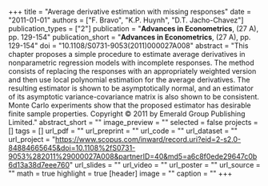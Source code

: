 +++
title = "Average derivative estimation with missing responses"
date = "2011-01-01"
authors = ["F. Bravo", "K.P. Huynh", "D.T. Jacho-Chavez"]
publication_types = ["2"]
publication = "**Advances in Econometrics**, (27 A), pp. 129-154"
publication_short = "**Advances in Econometrics**, (27 A), pp. 129-154"
doi = "10.1108/S0731-9053(2011)000027A008"
abstract = "This chapter proposes a simple procedure to estimate average derivatives in nonparametric regression models with incomplete responses. The method consists of replacing the responses with an appropriately weighted version and then use local polynomial estimation for the average derivatives. The resulting estimator is shown to be asymptotically normal, and an estimator of its asymptotic variance-covariance matrix is also shown to be consistent. Monte Carlo experiments show that the proposed estimator has desirable finite sample properties. Copyright © 2011 by Emerald Group Publishing Limited."
abstract_short = ""
image_preview = ""
selected = false
projects = []
tags = []
url_pdf = ""
url_preprint = ""
url_code = ""
url_dataset = ""
url_project = "https://www.scopus.com/inward/record.uri?eid=2-s2.0-84884665645&doi=10.1108%2fS0731-9053%282011%29000027A008&partnerID=40&md5=a6c8f0ede29647c0b6d13a38d7eee760"
url_slides = ""
url_video = ""
url_poster = ""
url_source = ""
math = true
highlight = true
[header]
image = ""
caption = ""
+++
